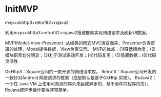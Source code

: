 # InitMVP
mvp+okhttp3+retrofit2+rxjava2

利用mvp+okhttp3+retrofit2+rxjava2搭建框架实现网络请求及刷新UI数据。

MVP(Model-View-Presenter) :从经典的模式MVC演变而来，Presenter负责逻辑的处理，Model提供数据，View负责显示。
MVP的优点：(1)降低耦合度；(2)模块职责划分明显；(3)利于测试驱动开发；(4)代码复用；(5)隐藏数据；(6)代码灵活性

OkHttp3：Square公司的一款开源的网络请求库。
Retrofit：Square公司开发的一款针对Android 网络请求的框架（底层默认是基于OkHttp 实现）。
RxJava2：一个在 Java VM 上使用可观测的序列来组成异步的、基于事件的程序的库），RxJava使异步操作变得非常简单。

